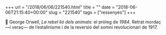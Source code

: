 +++
url = "/2018/06/06/221540.html"
title = ""
date = "2018-06-06T21:15:40+00:00"
slug = "221540"
tags = ["ressenyes"]
+++

📖 George Orwell, *La rebel·lió dels animals*: el pròleg de *1984*. Retrat mordaç —i veraç— de l’estalinisme i de la reversió del somni revolucionari de 1917.